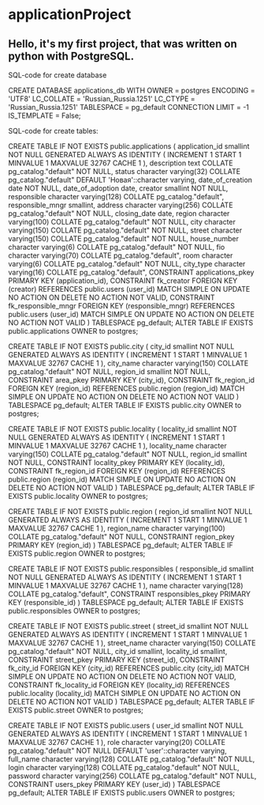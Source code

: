 # applicationProject
Hello, it's my first project, that was written on python with PostgreSQL.
--------------------------------------------------------------------------------------------------------------------------------------------------------

SQL-code for create database

CREATE DATABASE applications_db
    WITH
    OWNER = postgres
    ENCODING = 'UTF8'
    LC_COLLATE = 'Russian_Russia.1251'
    LC_CTYPE = 'Russian_Russia.1251'
    TABLESPACE = pg_default
    CONNECTION LIMIT = -1
    IS_TEMPLATE = False;
    
SQL-code for create tables:

CREATE TABLE IF NOT EXISTS public.applications
(
    application_id smallint NOT NULL GENERATED ALWAYS AS IDENTITY ( INCREMENT 1 START 1 MINVALUE 1 MAXVALUE 32767 CACHE 1 ),
    description text COLLATE pg_catalog."default" NOT NULL,
    status character varying(32) COLLATE pg_catalog."default" DEFAULT 'Новая'::character varying,
    date_of_creation date NOT NULL,
    date_of_adoption date,
    creator smallint NOT NULL,
    responsible character varying(128) COLLATE pg_catalog."default",
    responsible_mngr smallint,
    address character varying(256) COLLATE pg_catalog."default" NOT NULL,
    closing_date date,
    region character varying(100) COLLATE pg_catalog."default" NOT NULL,
    city character varying(150) COLLATE pg_catalog."default" NOT NULL,
    street character varying(150) COLLATE pg_catalog."default" NOT NULL,
    house_number character varying(6) COLLATE pg_catalog."default" NOT NULL,
    fio character varying(70) COLLATE pg_catalog."default",
    room character varying(6) COLLATE pg_catalog."default" NOT NULL,
    city_type character varying(16) COLLATE pg_catalog."default",
    CONSTRAINT applications_pkey PRIMARY KEY (application_id),
    CONSTRAINT fk_creator FOREIGN KEY (creator)
        REFERENCES public.users (user_id) MATCH SIMPLE
        ON UPDATE NO ACTION
        ON DELETE NO ACTION
        NOT VALID,
    CONSTRAINT fk_responsible_mngr FOREIGN KEY (responsible_mngr)
        REFERENCES public.users (user_id) MATCH SIMPLE
        ON UPDATE NO ACTION
        ON DELETE NO ACTION
        NOT VALID
)
TABLESPACE pg_default;
ALTER TABLE IF EXISTS public.applications
    OWNER to postgres;

CREATE TABLE IF NOT EXISTS public.city
(
    city_id smallint NOT NULL GENERATED ALWAYS AS IDENTITY ( INCREMENT 1 START 1 MINVALUE 1 MAXVALUE 32767 CACHE 1 ),
    city_name character varying(150) COLLATE pg_catalog."default" NOT NULL,
    region_id smallint NOT NULL,
    CONSTRAINT area_pkey PRIMARY KEY (city_id),
    CONSTRAINT fk_region_id FOREIGN KEY (region_id)
        REFERENCES public.region (region_id) MATCH SIMPLE
        ON UPDATE NO ACTION
        ON DELETE NO ACTION
        NOT VALID
)
TABLESPACE pg_default;
ALTER TABLE IF EXISTS public.city
    OWNER to postgres;

CREATE TABLE IF NOT EXISTS public.locality
(
    locality_id smallint NOT NULL GENERATED ALWAYS AS IDENTITY ( INCREMENT 1 START 1 MINVALUE 1 MAXVALUE 32767 CACHE 1 ),
    locality_name character varying(150) COLLATE pg_catalog."default" NOT NULL,
    region_id smallint NOT NULL,
    CONSTRAINT locality_pkey PRIMARY KEY (locality_id),
    CONSTRAINT fk_region_id FOREIGN KEY (region_id)
        REFERENCES public.region (region_id) MATCH SIMPLE
        ON UPDATE NO ACTION
        ON DELETE NO ACTION
        NOT VALID
)
TABLESPACE pg_default;
ALTER TABLE IF EXISTS public.locality
    OWNER to postgres;

CREATE TABLE IF NOT EXISTS public.region
(
    region_id smallint NOT NULL GENERATED ALWAYS AS IDENTITY ( INCREMENT 1 START 1 MINVALUE 1 MAXVALUE 32767 CACHE 1 ),
    region_name character varying(100) COLLATE pg_catalog."default" NOT NULL,
    CONSTRAINT region_pkey PRIMARY KEY (region_id)
)
TABLESPACE pg_default;
ALTER TABLE IF EXISTS public.region
    OWNER to postgres;

CREATE TABLE IF NOT EXISTS public.responsibles
(
    responsible_id smallint NOT NULL GENERATED ALWAYS AS IDENTITY ( INCREMENT 1 START 1 MINVALUE 1 MAXVALUE 32767 CACHE 1 ),
    name character varying(128) COLLATE pg_catalog."default",
    CONSTRAINT responsibles_pkey PRIMARY KEY (responsible_id)
)
TABLESPACE pg_default;
ALTER TABLE IF EXISTS public.responsibles
    OWNER to postgres;

CREATE TABLE IF NOT EXISTS public.street
(
    street_id smallint NOT NULL GENERATED ALWAYS AS IDENTITY ( INCREMENT 1 START 1 MINVALUE 1 MAXVALUE 32767 CACHE 1 ),
    street_name character varying(150) COLLATE pg_catalog."default" NOT NULL,
    city_id smallint,
    locality_id smallint,
    CONSTRAINT street_pkey PRIMARY KEY (street_id),
    CONSTRAINT fk_city_id FOREIGN KEY (city_id)
        REFERENCES public.city (city_id) MATCH SIMPLE
        ON UPDATE NO ACTION
        ON DELETE NO ACTION
        NOT VALID,
    CONSTRAINT fk_locality_id FOREIGN KEY (locality_id)
        REFERENCES public.locality (locality_id) MATCH SIMPLE
        ON UPDATE NO ACTION
        ON DELETE NO ACTION
        NOT VALID
)
TABLESPACE pg_default;
ALTER TABLE IF EXISTS public.street
    OWNER to postgres;

CREATE TABLE IF NOT EXISTS public.users
(
    user_id smallint NOT NULL GENERATED ALWAYS AS IDENTITY ( INCREMENT 1 START 1 MINVALUE 1 MAXVALUE 32767 CACHE 1 ),
    role character varying(20) COLLATE pg_catalog."default" NOT NULL DEFAULT 'user'::character varying,
    full_name character varying(128) COLLATE pg_catalog."default" NOT NULL,
    login character varying(128) COLLATE pg_catalog."default" NOT NULL,
    password character varying(256) COLLATE pg_catalog."default" NOT NULL,
    CONSTRAINT users_pkey PRIMARY KEY (user_id)
)
TABLESPACE pg_default;
ALTER TABLE IF EXISTS public.users
    OWNER to postgres;

